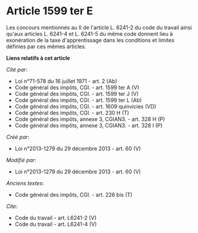 # Article 1599 ter E

Les concours mentionnés au II de l'article L. 6241-2 du code du travail ainsi qu'aux articles L. 6241-4 et L. 6241-5 du même
code donnent lieu à exonération de la taxe d'apprentissage dans les conditions et limites définies par ces mêmes articles.

**Liens relatifs à cet article**

_Cité par_:

  - Loi n°71-578 du 16 juillet 1971 - art. 2 (Ab)
  - Code général des impôts, CGI. - art. 1599 ter A (V)
  - Code général des impôts, CGI. - art. 1599 ter J (V)
  - Code général des impôts, CGI. - art. 1599 ter L (Ab)
  - Code général des impôts, CGI. - art. 1609 quinvicies (VD)
  - Code général des impôts, CGI. - art. 230 H (T)
  - Code général des impôts, annexe 3, CGIAN3. - art. 328 H (P)
  - Code général des impôts, annexe 3, CGIAN3. - art. 328 I (P)

_Créé par_:

  - Loi n°2013-1279 du 29 décembre 2013 - art. 60 (V)

_Modifié par_:

  - Loi n°2013-1279 du 29 décembre 2013 - art. 60 (V)

_Anciens textes_:

  - Code général des impôts, CGI. - art. 226 bis (T)

_Cite_:

  - Code du travail - art. L6241-2 (V)
  - Code du travail - art. L6241-4 (V)
